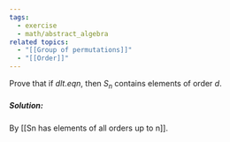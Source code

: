 ```yaml
---
tags:
  - exercise
  - math/abstract_algebra
related topics:
  - "[[Group of permutations]]"
  - "[[Order]]"
---
```

Prove that if $d lt.eq n$, then $S_n$ contains elements of order $d$.
##### Solution:
By [[Sn has elements of all orders up to n]].